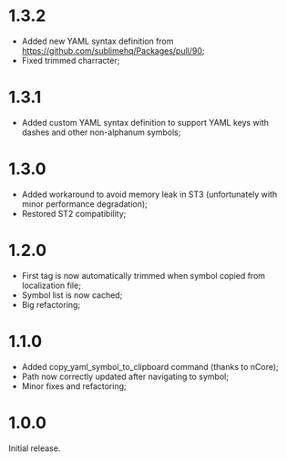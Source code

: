 # 1.3.2
- Added new YAML syntax definition from https://github.com/sublimehq/Packages/pull/90;
- Fixed trimmed charracter;

# 1.3.1
- Added custom YAML syntax definition to support YAML keys with dashes and other non-alphanum symbols;

# 1.3.0
- Added workaround to avoid memory leak in ST3 (unfortunately with minor performance degradation);
- Restored ST2 compatibility;

# 1.2.0
- First tag is now automatically trimmed when symbol copied from localization file;
- Symbol list is now cached;
- Big refactoring;

# 1.1.0
- Added copy_yaml_symbol_to_clipboard command (thanks to nCore);
- Path now correctly updated after navigating to symbol;
- Minor fixes and refactoring;

# 1.0.0
Initial release.